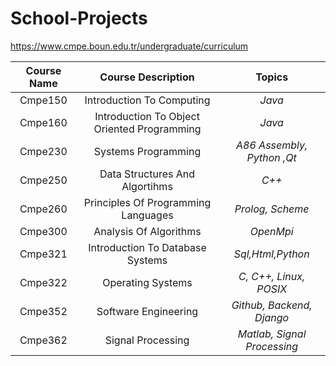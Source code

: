 # School-Projects

https://www.cmpe.boun.edu.tr/undergraduate/curriculum  

 | Course Name | Course Description | Topics |
 | :---:      | :---:       | :---:           |
 | Cmpe150 |  Introduction To Computing                					            | _Java_   
 | Cmpe160 |  Introduction To Object Oriented Programming      			      | _Java_    
 | Cmpe230 |  Systems Programming                                       | _A86 Assembly, Python ,Qt_  
 | Cmpe250 |  Data Structures And Algortihms                            | _C++_  
 | Cmpe260 |  Principles Of Programming Languages                       | _Prolog, Scheme_     
 | Cmpe300 |  Analysis Of Algorithms                                    | _OpenMpi_    
 | Cmpe321 |  Introduction To Database Systems                          | _Sql,Html,Python_  
 | Cmpe322 |  Operating Systems                                         | _C, C++, Linux, POSIX_  
 | Cmpe352 |  Software Engineering		                                    | _Github, Backend, Django_   
 | Cmpe362 |  Signal Processing 		                                      | _Matlab, Signal Processing_
